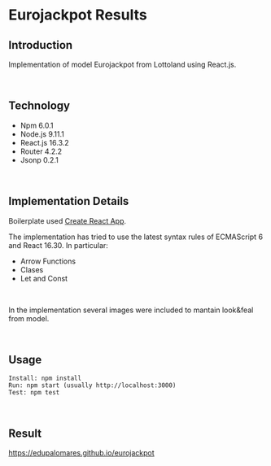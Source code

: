# Eurojackpot Results

## Introduction

Implementation of model Eurojackpot from Lottoland using React.js.

<br>

## Technology

* Npm		6.0.1
* Node.js 	9.11.1
* React.js 	16.3.2
* Router	4.2.2
* Jsonp		0.2.1


<br>

## Implementation Details

Boilerplate used [Create React App](https://github.com/facebookincubator/create-react-app).

The implementation has tried to use the latest syntax rules of ECMAScript 6
and React 16.30. In particular:

* Arrow Functions
* Clases
* Let and Const

<br>

In the implementation several images were included to mantain look&feal from model.

<br>

## Usage	  

```
Install: npm install
Run: npm start (usually http://localhost:3000)
Test: npm test
```
<br>

## Result

https://edupalomares.github.io/eurojackpot
